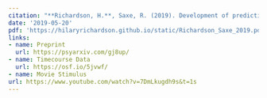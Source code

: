 ```yaml
---
citation: "**Richardson, H.**, Saxe, R. (2019). Development of predictive responses in theory of mind brain regions. <i>Developmental Science, 23</i>(1), e12863."
date: '2019-05-20'
pdf: 'https://hilaryrichardson.github.io/static/Richardson_Saxe_2019.pdf'
links:
- name: Preprint
  url: https://psyarxiv.com/gj8up/
- name: Timecourse Data
  url: https://osf.io/5jvwf/
- name: Movie Stimulus
url: https://www.youtube.com/watch?v=7DmLkugdh9s&t=1s
---
```

